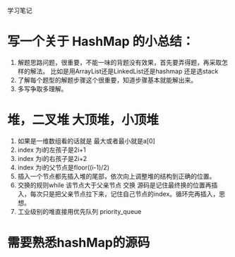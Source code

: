 学习笔记
# 写一个关于 HashMap 的小总结：

1. 解题思路问题，很重要，不能一味的背题没有效果，首先要弄得题，再采取怎样的解法。
   比如是用ArrayList还是LinkedList还是hashmap 还是选stack
2. 了解每个题型的解题步骤这个很重要，知道步骤基本就能解出来。
3. 多写争取多理解。

#  堆，二叉堆 大顶堆，小顶堆
1. 如果是一维数组看的话就是 最大或者最小就是a[0]
2. index 为i的左孩子是2i+1
3. index 为i的右孩子是2i+2
4. index 为i的父节点是floor((i-1)/2)
5. 插入一个节点都先插入堆的尾部，依次向上调整堆的结构到正确的位置。
6. 交换的规则while 该节点大于父亲节点 交换  源码是记住最终换的位置再插入，每次只是把父亲节点拉下来，记住自己节点的index。循环完再插入，思想。
7. 工业级别的堆直接用优先队列 priority_queue

# 需要熟悉hashMap的源码



